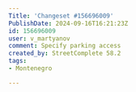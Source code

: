 ```yaml
---
Title: 'Changeset #156696009'
PublishDate: 2024-09-16T16:21:23Z
id: 156696009
user: v_martyanov
comment: Specify parking access
created_by: StreetComplete 58.2
tags:
- Montenegro

---
```

